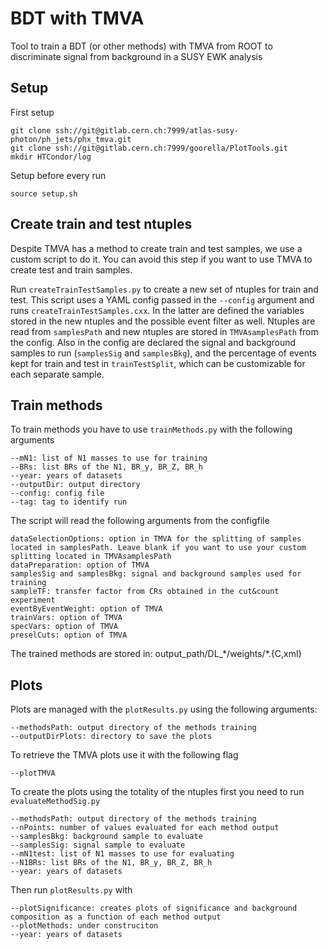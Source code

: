 BDT with TMVA
=========================

Tool to train a BDT (or other methods) with TMVA from ROOT to discriminate signal from background in a SUSY EWK analysis

## Setup

First setup

	git clone ssh://git@gitlab.cern.ch:7999/atlas-susy-photon/ph_jets/phx_tmva.git
	git clone ssh://git@gitlab.cern.ch:7999/goorella/PlotTools.git
	mkdir HTCondor/log

Setup before every run

	source setup.sh

## Create train and test ntuples 

Despite TMVA has a method to create train and test samples, we use a custom script to do it. You can avoid this step if you want to use TMVA to create test and train samples.

Run `createTrainTestSamples.py` to create a new set of ntuples for train and test. This script uses a YAML config passed in the `--config` argument and runs `createTrainTestSamples.cxx`. In the latter are defined the variables stored in the new ntuples and the possible event filter as well. Ntuples are read from `samplesPath` and new ntuples are stored in `TMVAsamplesPath` from the config. Also in the config are declared the signal and background samples to run (`samplesSig` and `samplesBkg`), and the percentage of events kept for train and test in `trainTestSplit`, which can be customizable for each separate sample.


## Train methods

To train methods you have to use `trainMethods.py` with the following arguments
	
	--mN1: list of N1 masses to use for training
	--BRs: list BRs of the N1, BR_y, BR_Z, BR_h
	--year: years of datasets
	--outputDir: output directory
	--config: config file
	--tag: tag to identify run

The script will read the following arguments from the configfile
	
	dataSelectionOptions: option in TMVA for the splitting of samples located in samplesPath. Leave blank if you want to use your custom splitting located in TMVAsamplesPath
	dataPreparation: option of TMVA
	samplesSig and samplesBkg: signal and background samples used for training
	sampleTF: transfer factor from CRs obtained in the cut&count experiment
	eventByEventWeight: option of TMVA
	trainVars: option of TMVA
	specVars: option of TMVA
	preselCuts: option of TMVA

The trained methods are stored in: output_path/DL_\*/weights/\*.{C,xml}

## Plots 

Plots are managed with the `plotResults.py` using the following arguments:

	--methodsPath: output directory of the methods training
	--outputDirPlots: directory to save the plots

To retrieve the TMVA plots use it with the following flag

	--plotTMVA

To create the plots using the totality of the ntuples first you need to run `evaluateMethodSig.py`
	
	--methodsPath: output directory of the methods training
	--nPoints: number of values evaluated for each method output 
	--samplesBkg: background sample to evaluate
	--samplesSig: signal sample to evaluate
	--mN1test: list of N1 masses to use for evaluating
	--N1BRs: list BRs of the N1, BR_y, BR_Z, BR_h
	--year: years of datasets 

Then run `plotResults.py` with 

	--plotSignificance: creates plots of significance and background composition as a function of each method output
	--plotMethods: under construciton
	--year: years of datasets 



